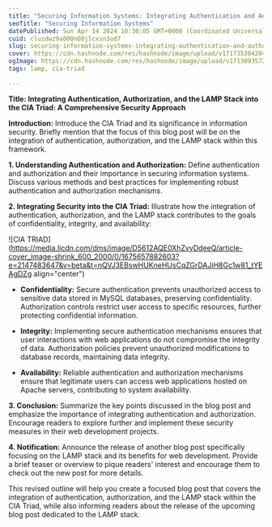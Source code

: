 ```yaml
---
title: "Securing Information Systems: Integrating Authentication and Authorization into the CIA Triad"
seoTitle: "Securing Information Systems"
datePublished: Sun Apr 14 2024 10:30:05 GMT+0000 (Coordinated Universal Time)
cuid: cluzdwz9a000n08jlcxsn3ud7
slug: securing-information-systems-integrating-authentication-and-authorization-into-the-cia-triad
cover: https://cdn.hashnode.com/res/hashnode/image/upload/v1717353042043/911b84aa-3c70-416d-bba1-526bc57fa9a6.png
ogImage: https://cdn.hashnode.com/res/hashnode/image/upload/v1713093572191/8911536d-4af9-457b-807b-5d1f9875e987.png
tags: lamp, cia-triad

---
```


**Title: Integrating Authentication, Authorization, and the LAMP Stack into the CIA Triad: A Comprehensive Security Approach**

**Introduction:** Introduce the CIA Triad and its significance in information security. Briefly mention that the focus of this blog post will be on the integration of authentication, authorization, and the LAMP stack within this framework.

**1\. Understanding Authentication and Authorization:** Define authentication and authorization and their importance in securing information systems. Discuss various methods and best practices for implementing robust authentication and authorization mechanisms.

**2\. Integrating Security into the CIA Triad:** Illustrate how the integration of authentication, authorization, and the LAMP stack contributes to the goals of confidentiality, integrity, and availability:

![CIA TRIAD](https://media.licdn.com/dms/image/D5612AQE0XhZvyDdeeQ/article-cover_image-shrink_600_2000/0/1675657882603?e=2147483647&v=beta&t=nQVJ3EBswHUKneHUsCqZGrDAJiH8Gc1w81_tYEAgDZg align="center")

* **Confidentiality:** Secure authentication prevents unauthorized access to sensitive data stored in MySQL databases, preserving confidentiality. Authorization controls restrict user access to specific resources, further protecting confidential information.
    
* **Integrity:** Implementing secure authentication mechanisms ensures that user interactions with web applications do not compromise the integrity of data. Authorization policies prevent unauthorized modifications to database records, maintaining data integrity.
    
* **Availability:** Reliable authentication and authorization mechanisms ensure that legitimate users can access web applications hosted on Apache servers, contributing to system availability.
    

**3\. Conclusion:** Summarize the key points discussed in the blog post and emphasize the importance of integrating authentication and authorization. Encourage readers to explore further and implement these security measures in their web development projects.

**4\. Notification:** Announce the release of another blog post specifically focusing on the LAMP stack and its benefits for web development. Provide a brief teaser or overview to pique readers' interest and encourage them to check out the new post for more details.

This revised outline will help you create a focused blog post that covers the integration of authentication, authorization, and the LAMP stack within the CIA Triad, while also informing readers about the release of the upcoming blog post dedicated to the LAMP stack.